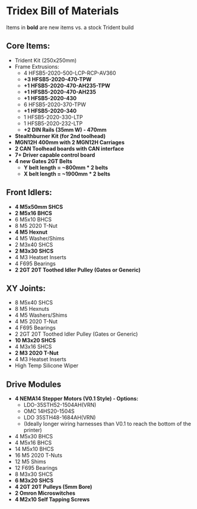 # Tridex Bill of Materials

Items in **bold** are new items vs. a stock Trident build

## Core Items:

- Trident Kit (250x250mm)
- Frame Extrusions:
  - 4 HFSB5-2020-500-LCP-RCP-AV360
  - **+3 HFSB5-2020-470-TPW**
  - **+1 HFSB5-2020-470-AH235-TPW**
  - **+1 HFSB5-2020-470-AH235**
  - **+1 HFSB5-2020-430**
  - 6 HFSB5-2020-370-TPW
  - **+1 HFSB5-2020-340**
  - 1 HFSB5-2020-330-LTP
  - 1 HFSB5-2020-232-LTP
  - **+2 DIN Rails (35mm W) - 470mm**
- **Stealthburner Kit (for 2nd toolhead)**
- **MGN12H 400mm with 2 MGN12H Carriages**
- **2 CAN Toolhead boards with CAN interface**
- **7+ Driver capable control board**
- **4 new Gates 2GT Belts**
  - **Y belt length = ~800mm * 2 belts**
  - **X belt length = ~1900mm * 2 belts**

## Front Idlers:

- **4 M5x50mm SHCS** 
- **2 M5x16 BHCS**
- 6 M5x10 BHCS
- 8 M5 2020 T-Nut
- **4 M5 Hexnut**
- 4 M5 Washer/Shims
- 2 M3x40 SHCS
- **2 M3x30 SHCS**
- 4 M3 Heatset Inserts
- 4 F695 Bearings
- **2 2GT 20T Toothed Idler Pulley (Gates or Generic)**

## XY Joints:

- 8 M5x40 SHCS
- 8 M5 Hexnuts
- 4 M5 Washers/Shims
- 4 M5 2020 T-Nut
- 4 F695 Bearings
- 2 2GT 20T Toothed Idler Pulley (Gates or Generic)
- **10 M3x20 SHCS**
- 4 M3x16 SHCS
- **2 M3 2020 T-Nut**
- 4 M3 Heatset Inserts
- High Temp Silicone Wiper

## Drive Modules

- **4 NEMA14 Stepper Motors (V0.1 Style) - Options:**
  - LDO-35STH52-1504AH(VRN)
  - OMC 14HS20-1504S
  - LDO 35STH48-1684AH(VRN) 
  - (Ideally longer wiring harnesses than V0.1 to reach the bottom of the printer)
- 4 M5x30 BHCS
- 4 M5x16 BHCS
- 14 M5x10 BHCS
- 16 M5 2020 T-Nuts
- 12 M5 Shims
- 12 F695 Bearings
- 8 M3x30 SHCS
- **6 M3x20 SHCS**
- **4 2GT 20T Pulleys (5mm Bore)**
- **2 Omron Microswitches**
- **4 M2x10 Self Tapping Screws**

## 
